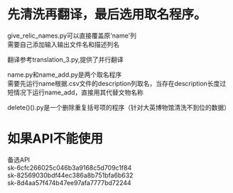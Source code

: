 # 先清洗再翻译，最后选用取名程序。  
give_relic_names.py可以直接覆盖原'name'列  
需要自己添加输入输出文件名和描述列名  
  
翻译参考translation_3.py,提供了并行翻译  
  
name.py和name_add.py是两个取名程序  
需要先运行name根据.csv文件的description列取名，当存在description长度过短情况下运行name_add，直接用其代替文物名称  
  
delete()().py是一个删除重复括号项的程序（针对大英博物馆清洗不到位的数据）  
# 如果API不能使用  
备选API  
sk-6cfc266025c046b3a9168c5d709c1f84  
sk-82569030bdf44ec386a8b751bfa6b632  
sk-8d4aa57f474b47ee97afa7777bd72244  
